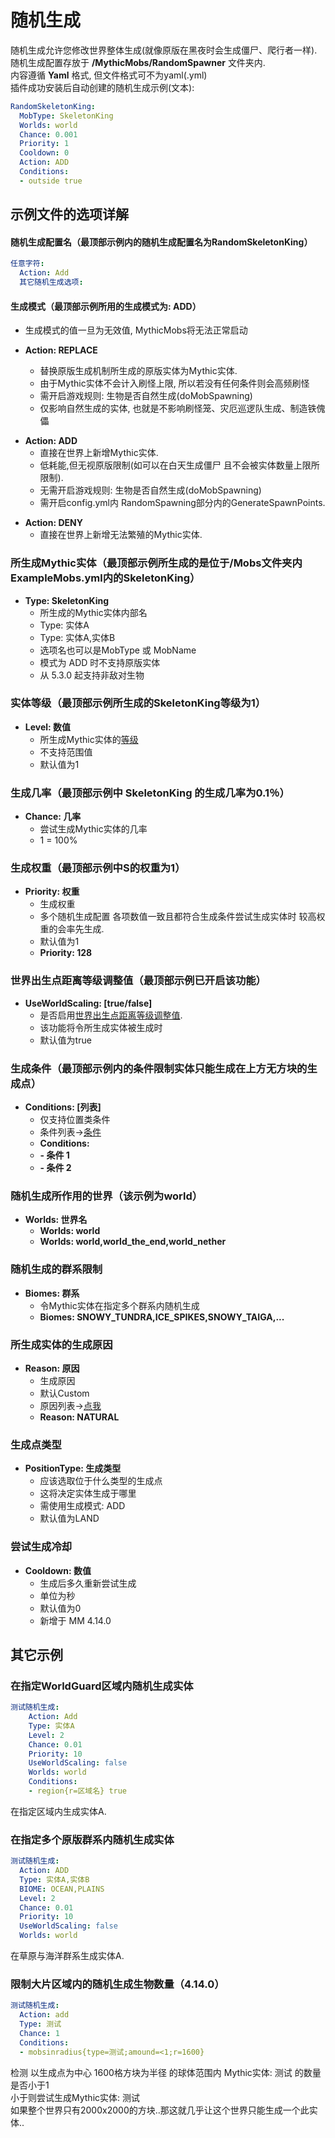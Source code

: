 随机生成
===================

随机生成允许您修改世界整体生成(就像原版在黑夜时会生成僵尸、爬行者一样).  
随机生成配置存放于 **/MythicMobs/RandomSpawner** 文件夹内.  
内容遵循 **Yaml** 格式, 但文件格式可不为yaml(.yml)  
插件成功安装后自动创建的随机生成示例(文本):
```yaml
RandomSkeletonKing:
  MobType: SkeletonKing
  Worlds: world
  Chance: 0.001
  Priority: 1
  Cooldown: 0
  Action: ADD
  Conditions:
  - outside true
```

示例文件的选项详解
-----------------

#### 随机生成配置名（最顶部示例内的随机生成配置名为RandomSkeletonKing）

```yaml
任意字符:
  Action: Add
  其它随机生成选项:
```

#### 生成模式（最顶部示例所用的生成模式为: ADD）

-   生成模式的值一旦为无效值, MythicMobs将无法正常启动

-   **Action: REPLACE**
    -   替换原版生成机制所生成的原版实体为Mythic实体.
    -   由于Mythic实体不会计入刷怪上限, 所以若没有任何条件则会高频刷怪
    -   需开启游戏规则: 生物是否自然生成(doMobSpawning)
    -   仅影响自然生成的实体, 也就是不影响刷怪笼、灾厄巡逻队生成、制造铁傀儡
        
        

<!-- -->

-   **Action: ADD**
    -   直接在世界上新增Mythic实体.
    -   低耗能,但无视原版限制(如可以在白天生成僵尸 且不会被实体数量上限所限制).
    -   无需开启游戏规则: 生物是否自然生成(doMobSpawning)
    -   需开启config.yml内 RandomSpawning部分内的GenerateSpawnPoints.

<!-- -->

-   **Action: DENY**
    -   直接在世界上新增无法繁殖的Mythic实体.

### 所生成Mythic实体（最顶部示例所生成的是位于/Mobs文件夹内 ExampleMobs.yml内的SkeletonKing）
-   **Type: SkeletonKing**
    -   所生成的Mythic实体内部名
    -   Type: 实体A
    -   Type: 实体A,实体B
    -   选项名也可以是MobType 或 MobName
    -   模式为 ADD 时不支持原版实体
    -   从 5.3.0 起支持非敌对生物

### 实体等级（最顶部示例所生成的SkeletonKing等级为1）

-   **Level: 数值**
    -   所生成Mythic实体的[等级](/实体/等级)
    -   不支持范围值
    -   默认值为1

### 生成几率（最顶部示例中 SkeletonKing 的生成几率为0.1％）

-   **Chance: 几率**
    -   尝试生成Mythic实体的几率
    -   1 = 100%

### 生成权重（最顶部示例中S的权重为1）

-   **Priority: 权重**
    -   生成权重
    -   多个随机生成配置 各项数值一致且都符合生成条件尝试生成实体时
        较高权重的会率先生成.
    -   默认值为1
    -   **Priority: 128**

### 世界出生点距离等级调整值（最顶部示例已开启该功能）

-   **UseWorldScaling: \[true/false\]**
    -   是否启用[世界出生点距离等级调整值](实体/等级).
    -   该功能将令所生成实体被生成时
    -   默认值为true

### 生成条件（最顶部示例内的条件限制实体只能生成在上方无方块的生成点）

-   **Conditions: \[列表\]**
    -   仅支持位置类条件
    -   条件列表->[条件](/条件)
    -   **Conditions:**
    -   **- 条件 1**
    -   **- 条件 2**

### 随机生成所作用的世界（该示例为world）

-   **Worlds: 世界名**
    -   **Worlds: world**
    -   **Worlds: world,world\_the\_end,world\_nether**

### 随机生成的群系限制

-   **Biomes: 群系**
    -   令Mythic实体在指定多个群系内随机生成
    -   **Biomes: SNOWY\_TUNDRA,ICE\_SPIKES,SNOWY\_TAIGA,...**

### 所生成实体的生成原因

-   **Reason: 原因**
    -   生成原因
    -   默认Custom
    -   原因列表->[点我](https://hub.spigotmc.org/javadocs/bukkit/org/bukkit/event/entity/CreatureSpawnEvent.SpawnReason.html)
    -   **Reason: NATURAL**

### 生成点类型

-   **PositionType: 生成类型**
    -   应该选取位于什么类型的生成点
    -   这将决定实体生成于哪里
    -   需使用生成模式: ADD
    -   默认值为LAND

### 尝试生成冷却

-   **Cooldown: 数值**
    -   生成后多久重新尝试生成
    -   单位为秒
    -   默认值为0
    -   新增于 MM 4.14.0

其它示例
---------------

### 在指定WorldGuard区域内随机生成实体

```yml
测试随机生成:
    Action: Add
    Type: 实体A
    Level: 2
    Chance: 0.01
    Priority: 10
    UseWorldScaling: false
    Worlds: world
    Conditions:
    - region{r=区域名} true
```

在指定区域内生成实体A.

### 在指定多个原版群系内随机生成实体

```yml
测试随机生成:
  Action: ADD
  Type: 实体A,实体B
  BIOME: OCEAN,PLAINS
  Level: 2
  Chance: 0.01
  Priority: 10
  UseWorldScaling: false
  Worlds: world
```

在草原与海洋群系生成实体A.

### 限制大片区域内的随机生成生物数量（4.14.0）

```yml
测试随机生成:
  Action: add
  Type: 测试
  Chance: 1
  Conditions:
  - mobsinradius{type=测试;amound=<1;r=1600}
```

检测 以生成点为中心 1600格方块为半径 的球体范围内
Mythic实体: 测试 的数量是否小于1  
小于则尝试生成Mythic实体: 测试  
如果整个世界只有2000x2000的方块..那这就几乎让这个世界只能生成一个此实体..